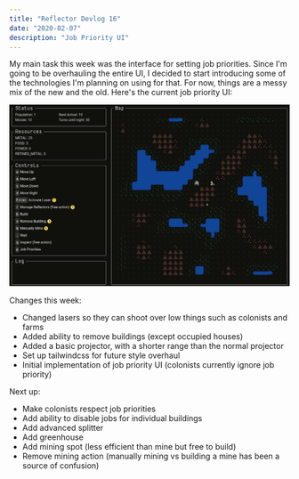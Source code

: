 ```yaml
---
title: "Reflector Devlog 16"
date: "2020-02-07"
description: "Job Priority UI"
---
```


My main task this week was the interface for setting job priorities. Since I'm going to be overhauling the entire UI, I decided to start introducing some of the technologies I'm planning on using for that. For now, things are a messy mix of the new and the old. Here's the current job priority UI:

![Job Priority UI](./jobPriorityUI.gif)

Changes this week:

- Changed lasers so they can shoot over low things such as colonists and farms
- Added ability to remove buildings (except occupied houses)
- Added a basic projector, with a shorter range than the normal projector
- Set up tailwindcss for future style overhaul
- Initial implementation of job priority UI (colonists currently ignore job priority)

Next up:

- Make colonists respect job priorities
- Add ability to disable jobs for individual buildings
- Add advanced splitter
- Add greenhouse
- Add mining spot (less efficient than mine but free to build)
- Remove mining action (manually mining vs building a mine has been a source of confusion)
